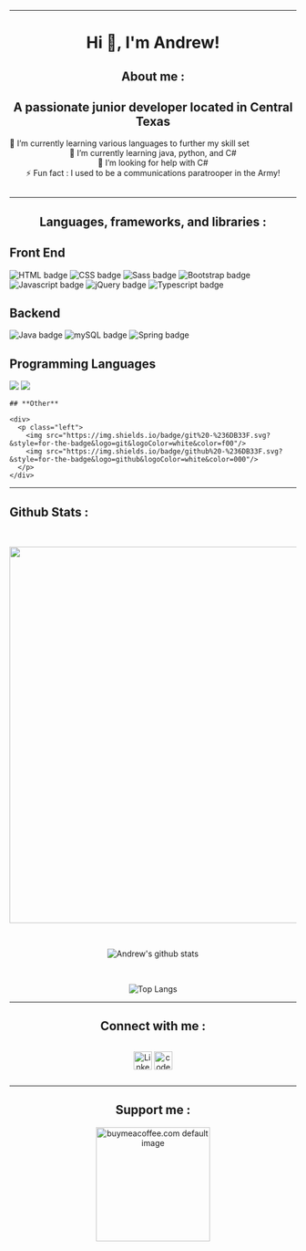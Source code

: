 <hr>
<!-- header -->
<h1 align="center">Hi 👋, I'm <span class="bold">Andrew!</span></h1>
<!-- about me -->
<h2 align="center" style="font-weight: bold">About me :</h2>
<h2 align="center">A passionate junior developer located in Central Texas</h2>
<!-- tidbits -->
<div class="center mt-2"> 🔭 I’m currently learning <span class="bold">various languages</span>  to further my skill set</div>
<div align="center"> 🌱 I’m currently learning <span class="bold">java, python, and C#</span></div>
<div align="center"> 🤔 I’m looking for help with C#</div>
<div align="center" style="margin-bottom: 2em;"> ⚡ <span class="bold">Fun fact :</span> I used to be a <span class="bold">communications paratrooper in the Army!</span></div>
<hr>
<!-- * programming details -->
<div>
  <div>
    <h2 align="center"><strong>Languages, frameworks, and libraries :</strong></h2>
    <h2 class="bold">Front End</h2>
    <p class="left">
      <img src="https://img.shields.io/badge/html%20-%23E34F26.svg?&style=for-the-badge&logo=html5&logoColor=white" alt="HTML badge"/>
      <img src="https://img.shields.io/badge/css%20-%231572B6.svg?&style=for-the-badge&logo=css3&color=264DE4" alt="CSS badge"/>
      <img src="https://img.shields.io/badge/sass%20-%231572B6.svg?&style=for-the-badge&logo=sass3&color=C76494" alt="Sass badge"/>
      <img src="https://img.shields.io/badge/bootstrap%20-%23563D7C.svg?&style=for-the-badge&logo=bootstrap&logoColor=white&color=8815DF" alt="Bootstrap badge"/>
      <img src="https://img.shields.io/badge/javascript%20-%23323330.svg?&style=for-the-badge&logo=javascript" alt="Javascript badge"/>
      <img src="https://img.shields.io/badge/jquery%20-%230769AD.svg?&style=for-the-badge&logo=jquery&logoColor=white" alt="jQuery badge"/>
      <img src="https://img.shields.io/badge/typescript%20-%230769AD.svg?&style=for-the-badge&logo=typescript&logoColor=3178C6&color=000" alt="Typescript badge"/>
    </p>
  </div>
  <div>
    <h2 class="bold">Backend</h2>
    <div>
      <p class="left">
        <img src="https://img.shields.io/badge/java-%23ED8B00.svg?&style=for-the-badge&logo=java&logoColor=white" alt="Java badge"/>
        <img src="https://img.shields.io/badge/mysql-%2300f.svg?&style=for-the-badge&logo=mysql&logoColor=fff&color=159" alt="mySQL badge"/>
        <img src="https://img.shields.io/badge/spring%20-%236DB33F.svg?&style=for-the-badge&logo=spring&logoColor=white" alt="Spring badge"/>
      </p>
    </div>
  </div>
  <div>
    <h2 class="bold">Programming Languages</h2>
    <div>
      <p class="left">
        <img src="https://img.shields.io/badge/python-%23ED8B00.svg?&style=for-the-badge&logo=python&logoColor=blue&color=F7CE43"/>
        <img src="https://img.shields.io/badge/c_sharp-%2300f.svg?&style=for-the-badge&logo=csharp&logoColor=white&color=36018D"/>
      </p>
    </div>
  </div>
    <div>

    ## **Other**

    <div>
      <p class="left">
        <img src="https://img.shields.io/badge/git%20-%236DB33F.svg?&style=for-the-badge&logo=git&logoColor=white&color=f00"/>
        <img src="https://img.shields.io/badge/github%20-%236DB33F.svg?&style=for-the-badge&logo=github&logoColor=white&color=000"/>
      </p>
    </div>

  </div>
</div>
<hr>
<div>
  
  ## **Github Stats :**
  </br>
  <p align="center">
    <img width="660" src="https://github-profile-trophy.vercel.app/?username=andrew-neely-82&theme=juicyfresh">
  </p>

&nbsp; <p align="center">
![Andrew's github stats](https://github-readme-stats.vercel.app/api?username=andrew-neely-82&show_icons=true&theme=synthwave&count_private=true&hide=stars,issues)

  </p>

&nbsp; <p align="center">
![Top Langs](https://github-readme-stats.vercel.app/api/top-langs/?username=andrew-neely-82&theme=synthwave&layout=compact)

  </p>
</div>

<hr>

<!-- * Connect with me Section -->
<div align="center">
  
  ## **Connect with me :**
  <div style="display: flex; justify-content: center; align-items: space-evenly; margin: 1em 0; padding: 1em;">  
      <a href="https://www.linkedin.com/in/andrewneely82" target="_blank" rel="noreferrer">
        <img src="https://raw.githubusercontent.com/danielcranney/readme-generator/main/public/icons/socials/linkedin.svg" width="32" height="32" alt="LinkedIn"/>
      </a>
      &nbsp;
      <a href="https://www.codepen.io/Andrew-Neely-82" target="_blank" rel="noreferrer">
        <img src="https://raw.githubusercontent.com/danielcranney/readme-generator/main/public/icons/socials/codepen-dark.svg" width="32" height="32" alt="codepen image"/>
      </a>
  </div>
</div>
<hr>
<!-- * support me area -->
<div align="center">

## **Support me :**

  <div style="margin: 1em 0;">
    <a href="https://www.buymeacoffee.com/AndrewNeely82">
      <img src="https://cdn.buymeacoffee.com/buttons/v2/default-yellow.png" width="200" alt="buymeacoffee.com default image"/>
    </a>
  </div>
</div>

<!-- ### Hi there 👋

<!--
**Andrew-Neely-82/Andrew-Neely-82** is a ✨ _special_ ✨ repository because its `README.md` (this file) appears on your GitHub profile.

Here are some ideas to get you started:

- 🔭 I’m currently working on ...
- 🌱 I’m currently learning ...
- 👯 I’m looking to collaborate on ...
- 🤔 I’m looking for help with C#
- 💬 Ask me about ...
- 📫 How to reach me: ...
- 😄 Pronouns: ...
- ⚡ Fun fact: ...
-->

<!-- <p align="center"> <img src="https://komarev.com/ghpvc/?username=andrew-neely-82&label=Profile%20views&color=0e75b6&style=flat" alt="andrew-neely-82" /> </p>
</br> -->
<!-- </br> -->
<!-- <p align="center">
  <a href="https://twitter.com/" target="blank">
    <img src="https://img.shields.io/twitter/follow/?logo=twitter&style=for-the-badge" alt="" />
  </a>
</p> -->

<!-- ! reference stuff for readme -->

<!-- ? contributions streak -->
<!-- <p align="center">
  <img align="center" src="https://github-readme-streak-stats.herokuapp.com/?user=andrew-neely-82&" alt="andrew-neely-82" />
</p> -->

<!-- <div>
  <p align="start">
    * HTML
    <a href="https://www.w3.org/html/" target="_blank" rel="noreferrer">
      <img src="https://raw.githubusercontent.com/devicons/devicon/master/icons/html5/html5-original-wordmark.svg" alt="html5" width="40" height="40"/>
    </a>
    * CSS
    <a href="https://www.w3schools.com/css/" target="_blank" rel="noreferrer">
      <img src="https://raw.githubusercontent.com/devicons/devicon/master/icons/css3/css3-original-wordmark.svg" alt="css3" width="40" height="40"/>
    </a>
    * Bootstrap
    <a href="https://getbootstrap.com" target="_blank" rel="noreferrer">
      <img src="https://raw.githubusercontent.com/devicons/devicon/master/icons/bootstrap/bootstrap-plain-wordmark.svg" alt="bootstrap" width="40" height="40"/>
    </a>
    * Javascript
    <a href="https://developer.mozilla.org/en-US/docs/Web/JavaScript" target="_blank" rel="noreferrer">
      <img src="https://raw.githubusercontent.com/devicons/devicon/master/icons/javascript/javascript-original.svg" alt="javascript" width="40" height="40"/>
    </a>
    * jQuery
    <a href="https://jquery.com" target="_blank" rel="noreferrer">
      <img src="https://raw.githubusercontent.com/devicons/devicon/master/icons/jquery/jquery-original-wordmark.svg" alt="jquery" width="40" height="40"/>
    </a>
    * Typescript
    <a href="https://www.typescriptlang.org/" target="_blank" rel="noreferrer">
      <img src="https://raw.githubusercontent.com/devicons/devicon/master/icons/typescript/typescript-original.svg" alt="typescript" width="40" height="40"/>
    </a>
  </p>
</div> -->

<!-- <h2 align="start">Backend</h2>
<div>
  <p align="start">
    * Java
    <a href="https://www.java.com" target="_blank" rel="noreferrer">
      <img src="https://raw.githubusercontent.com/devicons/devicon/master/icons/java/java-original.svg" alt="java" width="40" height="40"/>
    </a>
    * mongoDB
    <a href="https://www.mongodb.com/" target="_blank" rel="noreferrer">
      <img src="https://raw.githubusercontent.com/devicons/devicon/master/icons/mongodb/mongodb-original-wordmark.svg" alt="mongodb" width="40" height="40"/>
    </a>
    * mySQL
    <a href="https://www.mysql.com/" target="_blank" rel="noreferrer">
      <img src="https://raw.githubusercontent.com/devicons/devicon/master/icons/mysql/mysql-original-wordmark.svg" alt="mysql" width="40" height="40"/>
    </a>
  </p>
</div> -->

<!-- <h2 align="start">Other</h2>
<div align="start">
  * Python
  <a href="https://www.python.org" target="_blank" rel="noreferrer">
    <img src="https://raw.githubusercontent.com/devicons/devicon/master/icons/python/python-original.svg" alt="python" width="40" height="40"/>
  </a>
  * C#
  <a href="https://www.w3schools.com/cs/" target="_blank" rel="noreferrer">
    <img src="https://raw.githubusercontent.com/devicons/devicon/master/icons/csharp/csharp-original.svg" alt="csharp" width="40" height="40"/>
  </a>
  * Git
  <a href="https://git-scm.com/" target="_blank" rel="noreferrer">
      <img src="https://www.vectorlogo.zone/logos/git-scm/git-scm-icon.svg" alt="git" width="40" height="40"/>
  </a>
</div> -->

<!-- github stats -->
<!-- <p align="center">
  <img align="center" src="https://github-readme-stats.vercel.app/api/top-langs?username=andrew-neely-82&show_icons=true&locale=en&layout=compact" alt="andrew-neely-82" />
</p> -->
